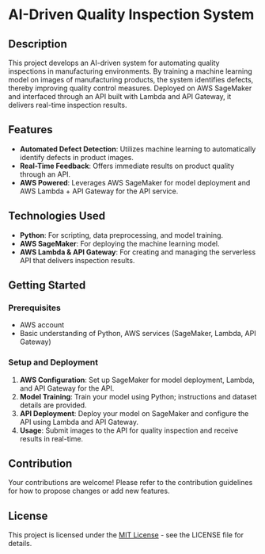 # AI-Driven Quality Inspection System

## Description
This project develops an AI-driven system for automating quality inspections in manufacturing environments. By training a machine learning model on images of manufacturing products, the system identifies defects, thereby improving quality control measures. Deployed on AWS SageMaker and interfaced through an API built with Lambda and API Gateway, it delivers real-time inspection results.

## Features
- **Automated Defect Detection**: Utilizes machine learning to automatically identify defects in product images.
- **Real-Time Feedback**: Offers immediate results on product quality through an API.
- **AWS Powered**: Leverages AWS SageMaker for model deployment and AWS Lambda + API Gateway for the API service.

## Technologies Used
- **Python**: For scripting, data preprocessing, and model training.
- **AWS SageMaker**: For deploying the machine learning model.
- **AWS Lambda & API Gateway**: For creating and managing the serverless API that delivers inspection results.

## Getting Started
### Prerequisites
- AWS account
- Basic understanding of Python, AWS services (SageMaker, Lambda, API Gateway)

### Setup and Deployment
1. **AWS Configuration**: Set up SageMaker for model deployment, Lambda, and API Gateway for the API.
2. **Model Training**: Train your model using Python; instructions and dataset details are provided.
3. **API Deployment**: Deploy your model on SageMaker and configure the API using Lambda and API Gateway.
4. **Usage**: Submit images to the API for quality inspection and receive results in real-time.

## Contribution
Your contributions are welcome! Please refer to the contribution guidelines for how to propose changes or add new features.

## License
This project is licensed under the [MIT License](LICENSE.md) - see the LICENSE file for details.